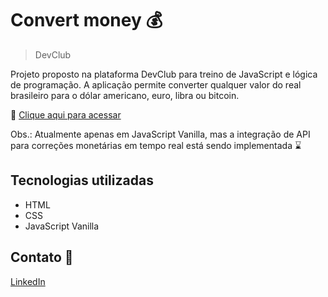 # Convert money 💰

>DevClub

Projeto proposto na plataforma DevClub para treino de JavaScript e lógica de programação. A aplicação permite converter qualquer valor do real brasileiro para o dólar americano, euro, libra ou bitcoin.

🔗 [Clique aqui para acessar](https://alineguiseline.github.io/convert-money/)

Obs.: Atualmente apenas em JavaScript Vanilla, mas a integração de API para correções monetárias em tempo real está sendo implementada ⌛

## Tecnologias utilizadas
- HTML  
- CSS  
- JavaScript Vanilla

## Contato 💜
[LinkedIn](https://www.linkedin.com/in/alineguiseline)